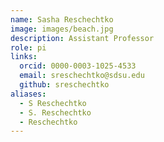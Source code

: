 ```yaml
---
name: Sasha Reschechtko
image: images/beach.jpg
description: Assistant Professor
role: pi
links:
  orcid: 0000-0003-1025-4533
  email: sreschechtko@sdsu.edu
  github: sreschechtko
aliases:
  - S Reschechtko
  - S. Reschechtko
  - Reschechtko
---
```


